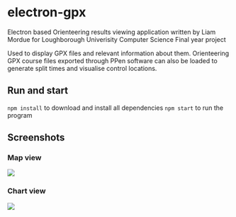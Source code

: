 # electron-gpx

Electron based Orienteering results viewing application written by Liam Mordue for Loughborough Univerisity Computer Science Final year project

Used to display GPX files and relevant information about them. Orienteering GPX course files exported through PPen software can also be loaded to generate split times and visualise control locations.

## Run and start

`npm install` to download and install all dependencies
`npm start` to run the program

## Screenshots

### Map view
![](https://i.imgur.com/SDamwYP.png)

### Chart view
![](https://i.imgur.com/iqF8W5N.png)
